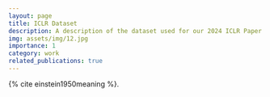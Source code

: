 ```yaml
---
layout: page
title: ICLR Dataset
description: A description of the dataset used for our 2024 ICLR Paper
img: assets/img/12.jpg
importance: 1
category: work
related_publications: true
---
```


{% cite einstein1950meaning %}.
